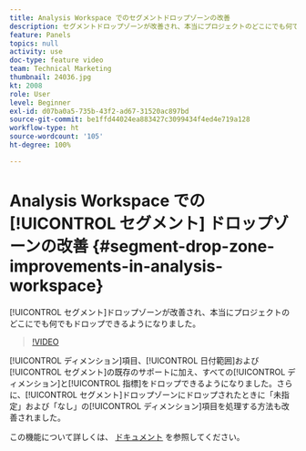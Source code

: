 ```yaml
---
title: Analysis Workspace でのセグメントドロップゾーンの改善
description: セグメントドロップゾーンが改善され、本当にプロジェクトのどこにでも何でもドロップできるようになりました。
feature: Panels
topics: null
activity: use
doc-type: feature video
team: Technical Marketing
thumbnail: 24036.jpg
kt: 2008
role: User
level: Beginner
exl-id: d07ba0a5-735b-43f2-ad67-31520ac897bd
source-git-commit: be1ffd44024ea883427c3099434f4ed4e719a128
workflow-type: ht
source-wordcount: '105'
ht-degree: 100%

---
```


# Analysis Workspace での [!UICONTROL セグメント] ドロップゾーンの改善 {#segment-drop-zone-improvements-in-analysis-workspace}

[!UICONTROL セグメント]ドロップゾーンが改善され、本当にプロジェクトのどこにでも何でもドロップできるようになりました。

>[!VIDEO](https://video.tv.adobe.com/v/24036/?quality=12)

[!UICONTROL ディメンション]項目、[!UICONTROL 日付範囲]および[!UICONTROL セグメント]の既存のサポートに加え、すべての[!UICONTROL ディメンション]と[!UICONTROL 指標]をドロップできるようになりました。さらに、[!UICONTROL セグメント]ドロップゾーンにドロップされたときに「未指定」および「なし」の[!UICONTROL ディメンション]項目を処理する方法も改善されました。

この機能について詳しくは、 [ドキュメント](https://experienceleague.adobe.com/docs/analytics/analyze/analysis-workspace/components/t-freeform-project-segment.html?lang=ja) を参照してください。
